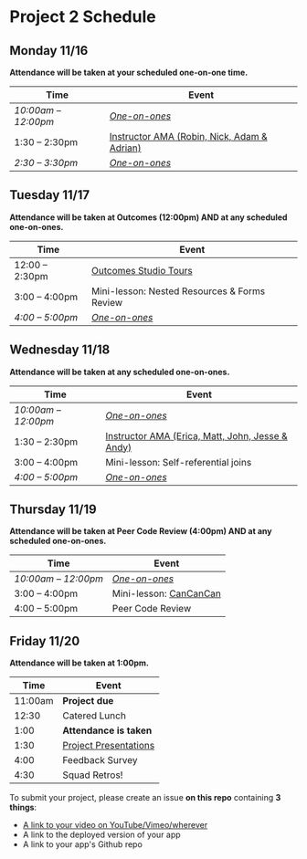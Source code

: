 # Project 2 Schedule

## Monday 11/16

**Attendance will be taken at your scheduled one-on-one time.**

| Time | Event |
|------|-------|
|*10:00am – 12:00pm*|*[One-on-ones](./one-on-ones.md)*|
| 1:30 – 2:30pm  | [Instructor AMA (Robin, Nick, Adam & Adrian)](./amas.md)|
|*2:30 – 3:30pm*|*[One-on-ones](./one-on-ones.md)*|

## Tuesday 11/17

**Attendance will be taken at Outcomes (12:00pm) AND at any scheduled one-on-ones.**

| Time | Event |
|------|-------|
| 12:00 – 2:30pm | [Outcomes Studio Tours](https://docs.google.com/spreadsheets/u/1/d/15-qrBUoz72aJxQnNnlZfmG4Akhy25p-AYwtCXQKpGSY/edit#gid=0) |
| 3:00 – 4:00pm | Mini-lesson: Nested Resources & Forms Review |
|*4:00 – 5:00pm*|*[One-on-ones](./one-on-ones.md)*|

## Wednesday 11/18

**Attendance will be taken at any scheduled one-on-ones.**

| Time | Event |
|------|-------|
|*10:00am – 12:00pm*|*[One-on-ones](./one-on-ones.md)*|
| 1:30 – 2:30pm  | [Instructor AMA (Erica, Matt, John, Jesse & Andy)](./amas.md)|
| 3:00 – 4:00pm | Mini-lesson: Self-referential joins |
|*4:00 – 5:00pm*|*[One-on-ones](./one-on-ones.md)*|

## Thursday 11/19

**Attendance will be taken at Peer Code Review (4:00pm) AND at any scheduled one-on-ones.**

| Time | Event |
|------|-------|
|*10:00am – 12:00pm*|*[One-on-ones](./one-on-ones.md)*|
| 3:00 – 4:00pm | Mini-lesson: [CanCanCan](https://github.com/CanCanCommunity/cancancan) |
| 4:00 – 5:00pm | Peer Code Review |



## Friday 11/20

**Attendance will be taken at 1:00pm.**

| Time | Event |
|------|-------|
| 11:00am | **Project due** |
| 12:30 | Catered Lunch |
| 1:00 | **Attendance is taken** |
| 1:30 | [Project Presentations](./presentations.md)|
| 4:00 | Feedback Survey |
| 4:30 | Squad Retros! |

To submit your project, please create an issue **on this repo** containing **3 things**:
- [A link to your video on YouTube/Vimeo/wherever](presentations.md)
- A link to the deployed version of your app
- A link to your app's Github repo

